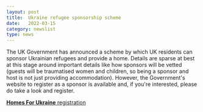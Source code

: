 ```yaml
---
layout: post
title:  Ukraine refugee sponsorship scheme
date:   2022-03-15
category: newslist
type: news
---
```


The UK Government has announced a scheme by which UK residents can sponsor Ukrainian refugees and provide a home. Details are sparse at best at this stage around important details like how sponsors will be vetted (guests will be traumatised women and children, so being a sponsor and host is not just providing accommodation). However, the Government's website to register as a sponsor is available and, if you're interested, please do take a look and register.

[**Homes For Ukraine** registration](https://homesforukraine.campaign.gov.uk/)

